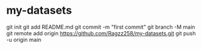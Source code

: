 # my-datasets

git init
git add README.md
git commit -m "first commit"
git branch -M main
git remote add origin https://github.com/Ragzz258/my-datasets.git
git push -u origin main
